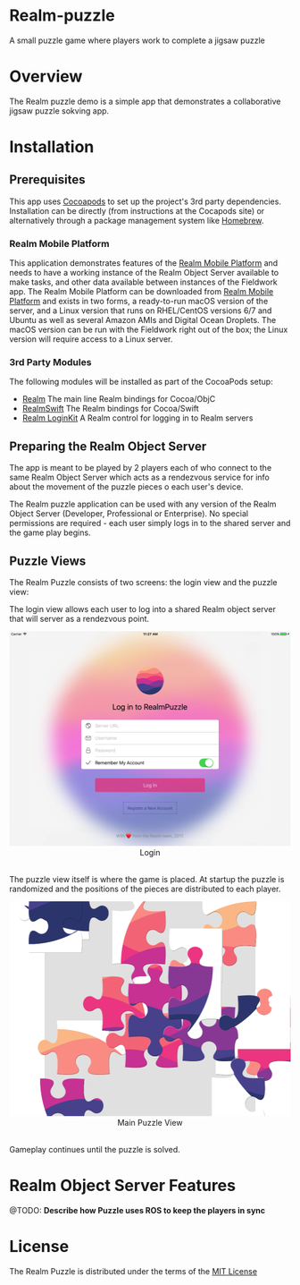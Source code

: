 # Realm-puzzle
A small puzzle game where players work to complete a jigsaw puzzle

# Overview
The Realm puzzle demo is a simple app that demonstrates a collaborative jigsaw puzzle sokving app.

# Installation

## Prerequisites

This app uses [Cocoapods](https://www.cocoapods.org) to set up the project's 3rd party dependencies. Installation can be directly (from instructions at the Cocapods site) or alternatively through a package management system like [Homebrew](brew.sh/).

### Realm Mobile Platform

This application demonstrates features of the [Realm Mobile Platform](http://lrealm.io) and needs to have a working instance of the Realm Object Server available to make tasks, and other data available between instances of the Fieldwork app. The Realm Mobile Platform can be downloaded from [Realm Mobile Platform](http://realm.io) and exists in two forms, a ready-to-run macOS version of the server, and a Linux version that runs on RHEL/CentOS versions 6/7 and Ubuntu as well as several Amazon AMIs and Digital Ocean Droplets. The macOS version can be run with the Fieldwork right out of the box; the Linux version will require access to a Linux server.


### 3rd Party Modules

The following modules will be installed as part of the CocoaPods setup:

- [Realm](https://realm.io)  The main line Realm bindings for Cocoa/ObjC
- [RealmSwift](https://realm.io)  The Realm bindings for Cocoa/Swift
- [Realm LoginKit](https://github.com/realm-demos/realm-loginkit) A Realm control for logging in to Realm servers


## Preparing the Realm Object Server

The app is meant to be played by 2 players each of who connect to the same Realm Object Server which acts as a rendezvous service for info about the movement of the puzzle pieces o each user's device.

The Realm puzzle application can be used with any version of the Realm Object Server (Developer, Professional or Enterprise).  No special permissions are required - each user simply logs in to the shared server and the game play begins.


## Puzzle Views
The Realm Puzzle consists of two screens: the login view and the puzzle view:

The login view allows each user to log into a shared Realm object server that will server as a rendezvous point.
<center> <img src="/Graphics/realm-puzzle-login.png" width="512" height="384" /><br/>Login</center><br>

The puzzle view itself is where the game is placed.  At startup the puzzle is randomized and the positions of the pieces are distributed to each player.

<center> <img src="/Graphics/realm-puzzle-main.png" width="512" height="384" /><br/>Main Puzzle View</center><br>

Gameplay continues until the puzzle is solved.

# Realm Object Server Features

@TODO: __Describe how Puzzle uses ROS to keep the players in sync__

# License

The Realm Puzzle is distributed under the terms of the  [MIT License](https://en.wikipedia.org/wiki/MIT_License)
